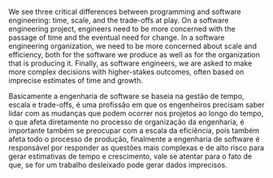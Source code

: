 We see three critical differences between programming and software engineering: time, scale,
and the trade-offs at play. On a software engineering project, engineers need to be more concerned 
with the passage of time and the eventual need for change. In a software engineering organization, 
we need to be more concerned about scale and efficiency, both for the software we produce as well as for the organization 
that is producing it. Finally, as software engineers, we are asked to make more complex decisions
with higher-stakes outcomes, often based on imprecise estimates of time and growth.

Basicamente a engenharia de software se baseia na gestão de tempo, escala
e trade-offs, é uma profissão em que os engenheiros precisam saber lidar
com as mudanças que podem ocorrer nos projetos ao longo do tempo, o que
afeta diretamente no processo de organização da engenharia, é importante
também se preocupar com a escala da eficiência, pois também afeta todo o
processo de produção, finalmente a engenharia de software é responsável
por responder as questões mais complexas e de alto risco para gerar estimativas
de tempo e crescimento, vale se atentar para o fato de que, se for um trabalho
desleixado pode gerar dados imprecisos.
